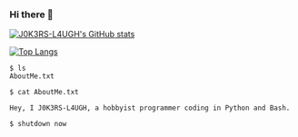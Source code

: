 ### Hi there 👋

[![J0K3RS-L4UGH's GitHub stats](https://github-readme-stats.vercel.app/api?username=J0K3RS-L4UGH&theme=tokyonight)](https://github.com/anuraghazra/github-readme-stats)

[![Top Langs](https://github-readme-stats.vercel.app/api/top-langs/?username=anuraghazra&langs_count=8&theme=tokyonight)](https://github.com/anuraghazra/github-readme-stats)

```
$ ls
AboutMe.txt

$ cat AboutMe.txt

Hey, I J0K3RS-L4UGH, a hobbyist programmer coding in Python and Bash.

$ shutdown now
```
